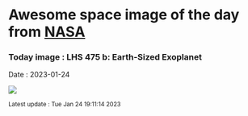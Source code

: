
# Awesome space image of the day from [NASA](https://api.nasa.gov/)

### Today image : LHS 475 b: Earth-Sized Exoplanet
Date : 2023-01-24

![](https://apod.nasa.gov/apod/image/2301/RockyRed7_DeepAI_960.jpg)

<small>Latest update : Tue Jan 24 19:11:14 2023</small>
        